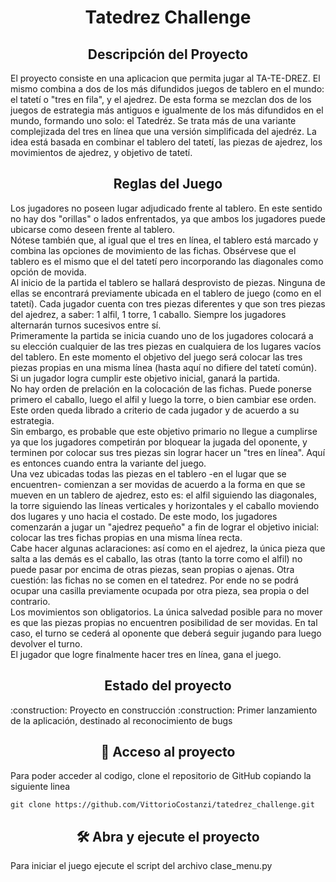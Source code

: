<h1 align="center"> Tatedrez Challenge </h1>

<h2 align="center"> Descripción del Proyecto </h2>
El proyecto consiste en una aplicacion que permita jugar al TA-TE-DREZ. El mismo combina a dos de los más difundidos juegos de tablero en el mundo: el tatetí o "tres en fila", y el ajedrez. De esta forma se mezclan dos de los juegos de estrategia más antiguos e igualmente de los más difundidos en el mundo, formando uno solo: el Tatedréz. Se trata más de una variante complejizada del tres en línea que una versión simplificada del ajedréz. La idea está basada en combinar el tablero del tatetí, las piezas de ajedrez, los movimientos de ajedrez, y objetivo de tatetí.

<h2 align="center"> Reglas del Juego </h2>
Los jugadores no poseen lugar adjudicado frente al tablero. En este sentido no hay dos "orillas" o lados enfrentados, ya que ambos los jugadores puede ubicarse como deseen frente al tablero. <br>
Nótese también que, al igual que el tres en línea, el tablero está marcado y combina las opciones de movimiento de las fichas. Obsérvese que el tablero es el mismo que el del tatetí pero incorporando las diagonales como opción de movida. <br>
Al inicio de la partida el tablero se hallará desprovisto de piezas. Ninguna de ellas se encontrará previamente ubicada en el tablero de juego (como en el tatetí). Cada jugador cuenta con tres piezas diferentes y que son tres piezas del ajedrez, a saber: 1 alfil, 1 torre, 1 caballo. Siempre los jugadores alternarán turnos sucesivos entre sí. <br>
Primeramente la partida se inicia cuando uno de los jugadores colocará a su elección cualquier de las tres piezas en cualquiera de los lugares vacíos del tablero. En este momento el objetivo del juego será colocar las tres piezas propias en una misma línea (hasta aquí no difiere del tatetí común). Si un jugador logra cumplir este objetivo inicial, ganará la partida. <br>
No hay orden de prelación en la colocación de las fichas. Puede ponerse primero el caballo, luego el alfil y luego la torre, o bien cambiar ese orden. Este orden queda librado a criterio de cada jugador y de acuerdo a su estrategia. <br>
Sin embargo, es probable que este objetivo primario no llegue a cumplirse ya que los jugadores competirán por bloquear la jugada del oponente, y terminen por colocar sus tres piezas sin lograr hacer un "tres en línea". Aquí es entonces cuando entra la variante del juego. <br>
Una vez ubicadas todas las piezas en el tablero -en el lugar que se encuentren- comienzan a ser movidas de acuerdo a la forma en que se mueven en un tablero de ajedrez, esto es: el alfil siguiendo las diagonales, la torre siguiendo las líneas verticales y horizontales y el caballo moviendo dos lugares y uno hacia el costado. De este modo, los jugadores comenzarán a jugar un "ajedrez pequeño" a fin de lograr el objetivo inicial: colocar las tres fichas propias en una misma línea recta. <br>
Cabe hacer algunas aclaraciones: así como en el ajedrez, la única pieza que salta a las demás es el caballo, las otras (tanto la torre como el alfil) no puede pasar por encima de otras piezas, sean propias o ajenas. Otra cuestión: las fichas no se comen en el tatedrez. Por ende no se podrá ocupar una casilla previamente ocupada por otra pieza, sea propia o del contrario. <br>
Los movimientos son obligatorios. La única salvedad posible para no mover es que las piezas propias no encuentren posibilidad de ser movidas. En tal caso, el turno se cederá al oponente que deberá seguir jugando para luego devolver el turno. <br>
El jugador que logre finalmente hacer tres en línea, gana el juego. <br>

<h2 align="center"> Estado del proyecto </h2>
:construction: Proyecto en construcción :construction: Primer lanzamiento de la aplicación, destinado al reconocimiento de bugs

<h2 align="center">📁 Acceso al proyecto</h2>

Para poder acceder al codigo, clone el repositorio de GitHub copiando la siguiente linea

```
git clone https://github.com/VittorioCostanzi/tatedrez_challenge.git
```

<h2 align="center">🛠️ Abra y ejecute el proyecto</h2>

Para iniciar el juego ejecute el script del archivo clase_menu.py 

